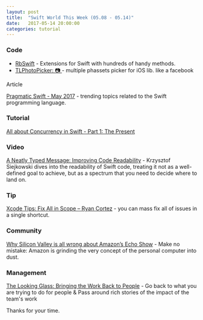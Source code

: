 ```yaml
---
layout: post
title:  "Swift World This Week (05.08 - 05.14)"
date:   2017-05-14 20:00:00
categories: tutorial
---
```


### Code

* [RbSwift](https://github.com/Draveness/RbSwift) - Extensions for Swift with hundreds of handy methods.
* [TLPhotoPicker: 📷 ](https://github.com/tilltue/TLPhotoPicker) - multiple phassets picker for iOS lib. like a facebook

<span style=“color:red”> Article

[Pragmatic Swift - May 2017](http://pragmaticswift.com/issue/may-2017.html) - trending topics related to the Swift programming language.

### Tutorial

[All about Concurrency in Swift - Part 1: The Present](https://www.uraimo.com/2017/05/07/all-about-concurrency-in-swift-1-the-present/)

### Video

[A Neatly Typed Message: Improving Code Readability](https://news.realm.io/news/a-neatly-typed-message-improving-code-readability/)  - Krzysztof Siejkowski dives into the readability of Swift code, treating it not as a well-defined goal to achieve, but as a spectrum that you need to decide where to land on.

### Tip

[Xcode Tips: Fix All in Scope – Ryan Cortez](https://medium.com/@ryancortez/xcode-tips-fix-all-in-scope-bd38cfbb5fd9) - you can mass fix all of issues in a single shortcut.

### Community

[Why Silicon Valley is all wrong about Amazon’s Echo Show](https://medium.com/chris-messina/amazon-echo-show-354b93b448b5) - Make no mistake: Amazon is grinding the very concept of the personal computer into dust.

### Management

[The Looking Glass: Bringing the Work Back to People](http://mailchi.mp/juliezhuo/the-looking-glass-bringing-the-work-back-to-people?e=4178f0b343) - Go back to what you are trying to do for people & Pass around rich stories of the impact of the team's work

Thanks for your time.

